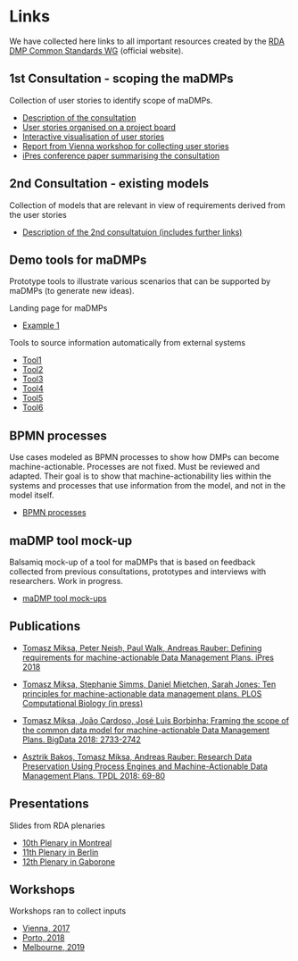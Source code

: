 # Links

We have collected here links to all important resources created by the [RDA DMP Common Standards WG](https://www.rd-alliance.org/groups/dmp-common-standards-wg) (official website).

## 1st Consultation - scoping the maDMPs
Collection of user stories to identify scope of maDMPs. 

- [Description of the consultation](https://github.com/RDA-DMP-Common/user-stories/)
- [User stories organised on a project board](https://github.com/RDA-DMP-Common/user-stories/projects/2)
- [Interactive visualisation of user stories](https://goo.gl/znBL3F)
- [Report from Vienna workshop for collecting user stories](https://doi.org/10.5281/zenodo.1066121)
- [iPres conference paper summarising the consultation](http://ifs.tuwien.ac.at/~miksa/papers/2018-iPres-maDMPs.pdf)

## 2nd Consultation - existing models
Collection of models that are relevant in view of requirements derived from the user stories

- [Description of the 2nd consultatuion (includes further links)](https://docs.google.com/document/d/1mMJqmvqEAkbEWbdV7rtFU9hiQMOuH0ESn4Up_TDn1Es/edit?usp=sharing)

## Demo tools for maDMPs
Prototype tools to illustrate various scenarios that can be supported by maDMPs (to generate new ideas).

Landing page for maDMPs

- [Example 1](https://oblassers.github.io/fair-data-science/)

Tools to source information automatically from external systems
- [Tool1](https://github.com/TomMiksa/DMPGenerator)
- [Tool2](https://github.com/TomMiksa/digital_preservation_ex_1_2)
- [Tool3](https://github.com/TomMiksa/tu-dpue-lab2-ss18)
- [Tool4](https://github.com/TomMiksa/DigitalPreservation_2)
- [Tool5](https://github.com/TomMiksa/digitalpreservation-dmp-generator)
- [Tool6](https://github.com/TomMiksa/DMPlanner)



## BPMN processes 
Use cases modeled as BPMN processes to show how DMPs can become machine-actionable. Processes are not fixed. Must be reviewed and adapted. Their goal is to show that machine-actionability lies within the systems and processes that use information from the model, and not in the model itself.

- [BPMN processes](https://doi.org/10.5281/zenodo.2607555)

## maDMP tool mock-up
Balsamiq mock-up of a tool for maDMPs that is based on feedback collected from previous consultations, prototypes and interviews with researchers.
Work in progress.

- [maDMP tool mock-ups](https://oblassers.github.io/dmap-mockups/)

## Publications
- [Tomasz Miksa, Peter Neish, Paul Walk, Andreas Rauber: Defining requirements for machine-actionable Data Management Plans. iPres 2018](http://ifs.tuwien.ac.at/~miksa/papers/2018-iPres-maDMPs.pdf)

- [Tomasz Miksa, Stephanie Simms, Daniel Mietchen, Sarah Jones: Ten principles for machine-actionable data management plans. PLOS Computational Biology (in press)](https://doi.org/10.5281/zenodo.1172672)

- [Tomasz Miksa, João Cardoso, José Luis Borbinha: Framing the scope of the common data model for machine-actionable Data Management Plans. BigData 2018: 2733-2742](https://dcicblog.umd.edu/cas/wp-content/uploads/sites/13/2018/12/10.Miksa_.pdf)

- [Asztrik Bakos, Tomasz Miksa, Andreas Rauber: Research Data Preservation Using Process Engines and Machine-Actionable Data Management Plans. TPDL 2018: 69-80](https://link.springer.com/chapter/10.1007/978-3-030-00066-0_6)


## Presentations
Slides from RDA plenaries

- [10th Plenary in Montreal](https://www.rd-alliance.org/system/files/documents/RDA_P10_DMPCommonStandardsWG.pdf)
- [11th Plenary in Berlin](https://www.rd-alliance.org/system/files/documents/2018-RDA-Plenary-Berlin.pdf)
- [12th Plenary in Gaborone](https://www.rd-alliance.org/system/files/documents/2018-RDA-DMP-Plenary-Gaborone.pdf)

## Workshops
Workshops ran to collect inputs
- [Vienna, 2017](https://doi.org/10.5281/zenodo.1066121)
- [Porto, 2018](http://rda-ws-tpdl2018.idsswh.sysresearch.org/# )
- [Melbourne, 2019](https://www.rd-alliance.org/system/files/documents/IDCC2019%20Unconference%20Data%20management%20planning%20and%20data%20models.pdf)
